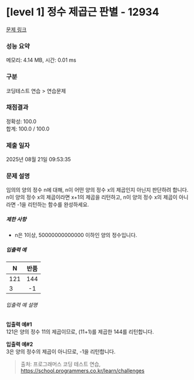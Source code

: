 # [level 1] 정수 제곱근 판별 - 12934 

[문제 링크](https://school.programmers.co.kr/learn/courses/30/lessons/12934) 

### 성능 요약

메모리: 4.14 MB, 시간: 0.01 ms

### 구분

코딩테스트 연습 > 연습문제

### 채점결과

정확성: 100.0<br/>합계: 100.0 / 100.0

### 제출 일자

2025년 08월 21일 09:53:35

### 문제 설명

<p>임의의 양의 정수 n에 대해, n이 어떤 양의 정수 x의 제곱인지 아닌지 판단하려 합니다.<br>
n이 양의 정수 x의 제곱이라면 x+1의 제곱을 리턴하고, n이 양의 정수 x의 제곱이 아니라면 -1을 리턴하는 함수를 완성하세요.</p>

<h5>제한 사항</h5>

<ul>
<li>n은 1이상,  50000000000000 이하인 양의 정수입니다.</li>
</ul>

<h5>입출력 예</h5>
<table class="table">
        <thead><tr>
<th><font dir="auto" style="vertical-align: inherit;"><font dir="auto" style="vertical-align: inherit;">N</font></font></th>
<th style="text-align: center"><font dir="auto" style="vertical-align: inherit;"><font dir="auto" style="vertical-align: inherit;">반품</font></font></th>
</tr>
</thead>
        <tbody><tr>
<td><font dir="auto" style="vertical-align: inherit;"><font dir="auto" style="vertical-align: inherit;">121</font></font></td>
<td style="text-align: center"><font dir="auto" style="vertical-align: inherit;"><font dir="auto" style="vertical-align: inherit;">144</font></font></td>
</tr>
<tr>
<td><font dir="auto" style="vertical-align: inherit;"><font dir="auto" style="vertical-align: inherit;">3</font></font></td>
<td style="text-align: center"><font dir="auto" style="vertical-align: inherit;"><font dir="auto" style="vertical-align: inherit;">-1</font></font></td>
</tr>
</tbody>
      </table>
<h6>입출력 예 설명</h6>

<p><strong>입출력 예#1</strong><br>
121은 양의 정수 11의 제곱이므로, (11+1)를 제곱한 144를 리턴합니다.</p>

<p><strong>입출력 예#2</strong><br>
3은 양의 정수의 제곱이 아니므로, -1을 리턴합니다.</p>


> 출처: 프로그래머스 코딩 테스트 연습, https://school.programmers.co.kr/learn/challenges